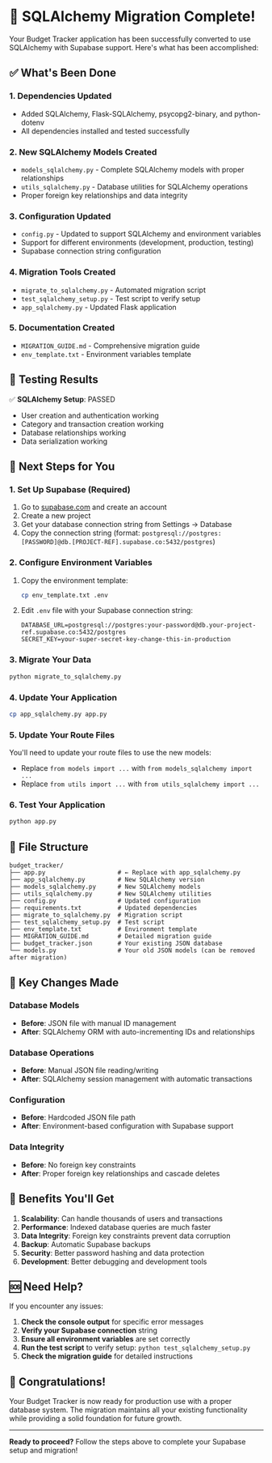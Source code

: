 # 🎉 SQLAlchemy Migration Complete!

Your Budget Tracker application has been successfully converted to use SQLAlchemy with Supabase support. Here's what has been accomplished:

## ✅ What's Been Done

### 1. **Dependencies Updated**
- Added SQLAlchemy, Flask-SQLAlchemy, psycopg2-binary, and python-dotenv
- All dependencies installed and tested successfully

### 2. **New SQLAlchemy Models Created**
- `models_sqlalchemy.py` - Complete SQLAlchemy models with proper relationships
- `utils_sqlalchemy.py` - Database utilities for SQLAlchemy operations
- Proper foreign key relationships and data integrity

### 3. **Configuration Updated**
- `config.py` - Updated to support SQLAlchemy and environment variables
- Support for different environments (development, production, testing)
- Supabase connection string configuration

### 4. **Migration Tools Created**
- `migrate_to_sqlalchemy.py` - Automated migration script
- `test_sqlalchemy_setup.py` - Test script to verify setup
- `app_sqlalchemy.py` - Updated Flask application

### 5. **Documentation Created**
- `MIGRATION_GUIDE.md` - Comprehensive migration guide
- `env_template.txt` - Environment variables template

## 🧪 Testing Results

✅ **SQLAlchemy Setup**: PASSED
- User creation and authentication working
- Category and transaction creation working
- Database relationships working
- Data serialization working

## 🚀 Next Steps for You

### 1. **Set Up Supabase** (Required)
1. Go to [supabase.com](https://supabase.com) and create an account
2. Create a new project
3. Get your database connection string from Settings → Database
4. Copy the connection string (format: `postgresql://postgres:[PASSWORD]@db.[PROJECT-REF].supabase.co:5432/postgres`)

### 2. **Configure Environment Variables**
1. Copy the environment template:
   ```bash
   cp env_template.txt .env
   ```
2. Edit `.env` file with your Supabase connection string:
   ```env
   DATABASE_URL=postgresql://postgres:your-password@db.your-project-ref.supabase.co:5432/postgres
   SECRET_KEY=your-super-secret-key-change-this-in-production
   ```

### 3. **Migrate Your Data**
```bash
python migrate_to_sqlalchemy.py
```

### 4. **Update Your Application**
```bash
cp app_sqlalchemy.py app.py
```

### 5. **Update Your Route Files**
You'll need to update your route files to use the new models:
- Replace `from models import ...` with `from models_sqlalchemy import ...`
- Replace `from utils import ...` with `from utils_sqlalchemy import ...`

### 6. **Test Your Application**
```bash
python app.py
```

## 📁 File Structure

```
budget_tracker/
├── app.py                    # ← Replace with app_sqlalchemy.py
├── app_sqlalchemy.py         # New SQLAlchemy version
├── models_sqlalchemy.py      # New SQLAlchemy models
├── utils_sqlalchemy.py       # New SQLAlchemy utilities
├── config.py                 # Updated configuration
├── requirements.txt          # Updated dependencies
├── migrate_to_sqlalchemy.py  # Migration script
├── test_sqlalchemy_setup.py  # Test script
├── env_template.txt          # Environment template
├── MIGRATION_GUIDE.md        # Detailed migration guide
├── budget_tracker.json       # Your existing JSON database
└── models.py                 # Your old JSON models (can be removed after migration)
```

## 🔧 Key Changes Made

### Database Models
- **Before**: JSON file with manual ID management
- **After**: SQLAlchemy ORM with auto-incrementing IDs and relationships

### Database Operations
- **Before**: Manual JSON file reading/writing
- **After**: SQLAlchemy session management with automatic transactions

### Configuration
- **Before**: Hardcoded JSON file path
- **After**: Environment-based configuration with Supabase support

### Data Integrity
- **Before**: No foreign key constraints
- **After**: Proper foreign key relationships and cascade deletes

## 🎯 Benefits You'll Get

1. **Scalability**: Can handle thousands of users and transactions
2. **Performance**: Indexed database queries are much faster
3. **Data Integrity**: Foreign key constraints prevent data corruption
4. **Backup**: Automatic Supabase backups
5. **Security**: Better password hashing and data protection
6. **Development**: Better debugging and development tools

## 🆘 Need Help?

If you encounter any issues:

1. **Check the console output** for specific error messages
2. **Verify your Supabase connection** string
3. **Ensure all environment variables** are set correctly
4. **Run the test script** to verify setup: `python test_sqlalchemy_setup.py`
5. **Check the migration guide** for detailed instructions

## 🎉 Congratulations!

Your Budget Tracker is now ready for production use with a proper database system. The migration maintains all your existing functionality while providing a solid foundation for future growth.

---

**Ready to proceed?** Follow the steps above to complete your Supabase setup and migration! 